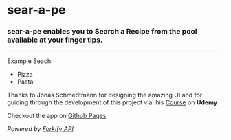 # sear-a-pe
### sear-a-pe enables you to Search a Recipe from the pool available at your finger tips.
--------------------------

Example Seach:  
* Pizza
* Pasta

Thanks to Jonas Schmedtmann for designing the amazing UI and for guiding through the development of this project via. his 
[Course](https://www.udemy.com/course/the-complete-javascript-course/) on **Udemy**

Checkout the app on [Github Pages](https://rinkumonani.github.io/sear-a-pe/dist/index.html)

*Powered by [Forkify API](https://forkify-api.herokuapp.com/)*